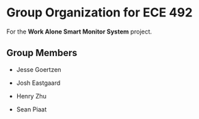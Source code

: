 # Group Organization for ECE 492

For the **Work Alone Smart Monitor System** project.

## Group Members
- Jesse Goertzen

- Josh Eastgaard

- Henry Zhu

- Sean Piaat 
